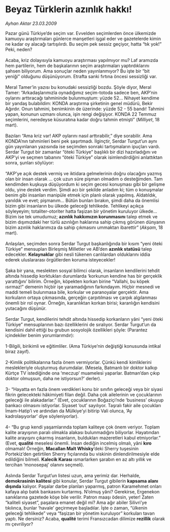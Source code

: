 # Beyaz Türklerin azınlık hakkı!

*Ayhan Aktar 23.03.2009*

<div class="taraf_structure_2col_1zq">
<div class="margen_n">



 <p>Pazar günü Türkiye’de seçim var. Evvelden seçimlerden önce ülkemizde kamuoyu araştırmaları günlerce manşetleri işgal eder ve gazetelerde kimin ne kadar oy alacağı tartışılırdı. Bu seçim pek sessiz geçiyor, hatta “tık yok!” Peki, neden? <br/><br/>Acaba, kriz dolayısıyla kamuoyu araştırması yapılmıyor mu? Laf aramızda hem partilerin, hem de başkalarının seçim araştırmaları yaptırdıklarını şahsen biliyorum. Ama sonuçlar neden yayınlanmıyor? Bu işte bir “bit yeniği” olduğunu düşünüyorum. Etrafta sanki fırtına öncesi sessizliği var. <br/><br/>Meral Tamer’in yazısı bu konudaki sessizliği bozdu. Şöyle diyor, Meral Tamer: “Arkadaşlarımızla oynadığımız seçim-totoda sadece ben, AKP’nin oylarını arttıracağı tahmininde bulunmuştum: yüzde 52... Nihayet kendime bir yandaş bulabildim: KONDA araştırma şirketinin genel müdürü, Bekir Ağırdır. Onun tahmini, benimkinin de üzerinde: yüzde 52 - 55 bandı! Tahmini yapan, konunun uzmanı olunca, işin rengi değişiyor. KONDA 22 Temmuz seçimlerini, neredeyse küsuratına kadar doğru tahmin etmişti” (<i>Milliyet</i>, 18 mart). <br/><br/>Bazıları “Ama kriz var! AKP oylarını nasıl arttırabilir,” diye sorabilir. Ama KONDA’nın tahminleri beni pek şaşırtmadı. İlginçtir, Serdar Turgut’un aynı gün yayınlanan yazısında ise seçimden sonraki tartışmaların ipuçları vardı. Serdar Turgut bir zamanlar “öteki Türkiye” başlıklı bir dizi hazırladığını ve AKP’yi ve seçmen tabanını “öteki Türkiye” olarak isimlendirdiğini anlattıktan sonra, şunları söylüyor: <br/><br/>“AKP’ye açık destek vermiş ve iktidara gelmelerinin doğru olacağını yazmış olan bir insan olarak ... çok uzun süre pişman olmadım o desteğimden. Tam kendimden kuşkuya düşüyordum ki seçim gecesi konuşması gibi bir gelişme oldu, yine destek verdim. Şimdi acı bir şekilde anladım ki; tüm o konuşmalar benim gibi insanları manipüle etmek için planlı olarak yapılmış. Aldatıldık, yanıldık ve evet; pişmanım... Bütün bunları bırakın, şimdi daha da önemlisi bizim gibi insanların bu ülkede geleceği tehlikede. Tehlikeyi açıkça söyleyeyim; totaliter-otoriter hatta faşizan bir yönetim kuruluyor ülkede... Bizim ise tek umudumuz; <b>azınlık hakkımızın korunmasını</b> talep etmek ve bizim dışımızdaki her türlü azınlığın haklarına sahip çıkmış görünen dünyanın bizim azınlık haklarımıza da sahip çıkmasını ummaktan ibarettir” (<i>Akşam</i>, 18 mart). <br/><br/>Anlaşılan, seçimden sonra Serdar Turgut başkanlığında bir kısım “yeni öteki Türkiye” mensupları Birleşmiş Milletler ve AB’den <b>azınlık statüsü</b> talep edecekler. <b>Kelaynaklar</b> gibi nesli tükenen canlılardan olduklarını iddia ederek uluslararası örgütlerden koruma isteyecekler! <br/><br/>Şaka bir yana, meslekten sosyal bilimci olarak, insanların kendilerini tehdit altında hissedip korktukları durumlarda ‘korkunun kendine has bir gerçeklik yarattığını’ bilirim. Örneğin, köpekten korkan birine “Vallahi, bu köpek ısırmaz!” demenin hiçbir işe yaramadığının farkındayım. Hiçbir mesnedi ve maddi temeli bulunmasa bile, korkular ve paranoyalar gerçektir. Ama korkuların ortaya çıkmasında, gerçeğin çarpıtılması ve çarpık algılanması önemli bir rol oynar. Örneğin, karanlıktan korkan birisi; karanlığın kendisini yutacağını düşünür. <br/><br/>Serdar Turgut, kendilerini tehdit altında hissedip korkanların yâni “yeni öteki Türkiye” mensuplarının bazı özelliklerini de sıralıyor. Serdar Turgut’un da kendisini dahil ettiği bu grubun sosyolojik özellikleri şöyle: (Parantez içindekiler benim yorumlarımdır): <br/><br/>1-Bilgili, birikimli ve eğitimliler. (Ama Türkiye’nin değiştiği konusunda intikal biraz zayıf). <br/><br/>2-Kimlik politikalarına fazla önem vermiyorlar. Çünkü kendi kimliklerini meslekleriyle oluşturmuş durumdalar. (Mesela, Batmanlı bir doktor kalkıp Kürtçe TV istediğinde ona ‘meczup’ muamelesi yaparlar. Batman’dan çıkıp doktor olmuşsun, daha ne istiyorsun?’ derler). <br/><br/>3- “Hayatta en fazla önem verdikleri konu bir sınıfın geleceği veya bir siyasi fikrin gelecekteki hâkimiyeti filan değil. Daha çok ailelerinin ve çocuklarının geleceği ile alakadarlar.” (Evet, çocuklarının Boğaziçi’nde ‘business’ okuyup bankacı olmasını istiyorlar. Siyaset ‘out’ sayılıyor. Taşralı fakir aile çocukları İmam-Hatip’i ve ardından da Mülkiye’yi bitirip Vali olunca, ‘Ay kadrolaşıyorlar’ diye söyleniyorlar). <br/><br/>4- “Bu grup kendi yaşamlarında toplam kaliteye çok önem veriyor. Toplam kalite arayışının paralı olmakla alakası bulunmadığını biliyorlar. Hayatından kalite arayışını çıkarmış insanların, buldukları mazeretleri kabul etmiyorlar.” (Evet, <b>qualité</b> meselesi önemli. İnsan dediğin incelmiş olmalı, yâni <b>kıro</b> olmamalı! Örneğin, <b>Macallan Malt Whisky</b>’deki Sherry tuşesinin Portekiz’den getirtilen Sherry fıçılarında bu viskinin dinlendirilmesiyle elde edildiğini bilmeli. <b>Kalecik Karası</b> ısmarlarken şarabın en az altı yıllık ve tercihan ‘monosepaj’ olanını seçmeli). <br/><br/>Aslında Serdar Turgut’un listesi uzun, ama yerimiz dar. Herhalde,<b> demokrasinin kalitesi</b> gibi konular, Serdar Turgut gibilerin <b>kapsama alanı dışında</b> kalıyor. Paşalar darbe planları yaparmış, patron Karamehmet onları kafaya alıp batık bankasını kurtarmış. N’olmuş yâni? Gerekirse, Ergenekon sanıklarına gazetede köşe bile verilir. Patron maaşı ödesin, yeter! Zaten “kaliteli siyaset”, paşalara emanet değil mi? Ama ağır abiler Silivri’ye tıkılınca, bunlar ‘havale’ geçirmeye başladılar. İşte o zaman, “ülkenin geleceği tehlikede” veya “faşizan bir yönetim kuruluyor” korkuları tavan yaptı. Ne dersiniz? Acaba, <b>qualité</b> terimi Fransızcadan dilimize <b>rezillik</b> olarak mı çevriliyor?</p>

<br/>


<div id="taraf_not">
</div>

</div>


</div>
